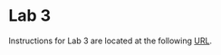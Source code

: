 # Lab 3

Instructions for Lab 3 are located at the following [URL](https://byu-cpe.github.io/ecen323/labs/lab-03/).
